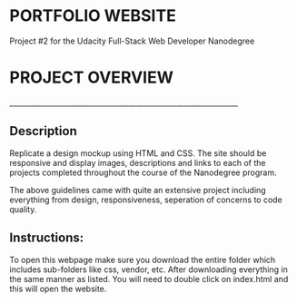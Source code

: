 # PORTFOLIO WEBSITE
Project #2 for the Udacity Full-Stack Web Developer Nanodegree

<h1>PROJECT OVERVIEW</h1>
_______________________________________________________________

## Description
Replicate a design mockup using HTML and CSS. The site should be responsive and display images, descriptions and links to each of the projects completed throughout the course of the Nanodegree program.

The above guidelines came with quite an extensive project including everything from design, responsiveness, seperation of concerns to code quality.


## Instructions:

To open this webpage make sure you download the entire folder which includes sub-folders like css, vendor, etc.
After downloading everything in the same manner as listed. You will need to double click on index.html and this will open the website.